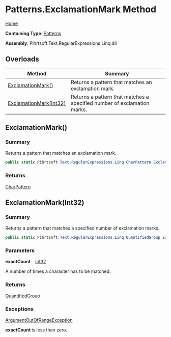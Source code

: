 # Patterns\.ExclamationMark Method

[Home](../../../../../../README.md)

**Containing Type**: [Patterns](../README.md)

**Assembly**: Pihrtsoft\.Text\.RegularExpressions\.Linq\.dll

## Overloads

| Method | Summary |
| ------ | ------- |
| [ExclamationMark()](#Pihrtsoft_Text_RegularExpressions_Linq_Patterns_ExclamationMark) | Returns a pattern that matches an exclamation mark\. |
| [ExclamationMark(Int32)](#Pihrtsoft_Text_RegularExpressions_Linq_Patterns_ExclamationMark_System_Int32_) | Returns a pattern that matches a specified number of exclamation marks\. |

## ExclamationMark\(\) <a name="Pihrtsoft_Text_RegularExpressions_Linq_Patterns_ExclamationMark"></a>

### Summary

Returns a pattern that matches an exclamation mark\.

```csharp
public static Pihrtsoft.Text.RegularExpressions.Linq.CharPattern ExclamationMark()
```

### Returns

[CharPattern](../../CharPattern/README.md)

## ExclamationMark\(Int32\) <a name="Pihrtsoft_Text_RegularExpressions_Linq_Patterns_ExclamationMark_System_Int32_"></a>

### Summary

Returns a pattern that matches a specified number of exclamation marks\.

```csharp
public static Pihrtsoft.Text.RegularExpressions.Linq.QuantifiedGroup ExclamationMark(int exactCount)
```

### Parameters

**exactCount** &ensp; [Int32](https://docs.microsoft.com/en-us/dotnet/api/system.int32)

A number of times a character has to be matched\.

### Returns

[QuantifiedGroup](../../QuantifiedGroup/README.md)

### Exceptions

[ArgumentOutOfRangeException](https://docs.microsoft.com/en-us/dotnet/api/system.argumentoutofrangeexception)

**exactCount** is less than zero\.

